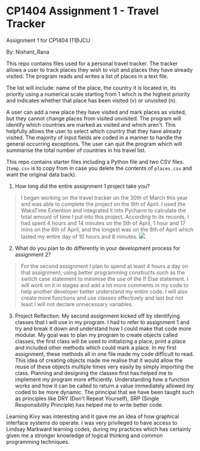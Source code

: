 # CP1404 Assignment 1 - Travel Tracker
Assignment 1 for CP1404 IT@JCU

By: Nishant_Rana  

This repo contains files used for a personal travel tracker. The tracker allows a user to track places they wish to visit and places
they have already visited. The program reads and writes a list of places in a text file.

The list will include: name of the place, the country it is located in, its priority using a numerical scale starting from 1 which is 
the highest priority and indicates whether that place has been visited (v) or unvisited (n).

A user can add a new place they have visited and mark places as visited, but they cannot change places from visited unvisited. The program will identify which countries are marked as visited and which aren't. This helpfully allows the user to select which country that they have already visited. The majority of input fields are coded in a manner to handle the general occurring exceptions. The user can quit the program which will summarise the total number of countries in his travel list. 

This repo contains starter files including a Python file and two CSV files.  
(`temp.csv` is to copy from in case you delete the contents of `places.csv` and want the original data back).  

1. How long did the entire assignment 1 project take you?
> I began working on the travel tracker on the 30th of March this year and was able to complete the project 
> on the 9th of April. I used the WakaTime Extention and integrated it into Pycharm to calculate the total amount of time I put into this project. According to its records, I had spent 4 hours and 14 minutes on the 5th of April, 1 hour and 17 mins on the 6th of April, and the longest was on the 8th of April which lasted my entire day of 10 hours and 8 minutes. <a href="https://wakatime.com"><img src="https://wakatime.com/share/@d5b123ec-e5fe-4831-92cd-5a429cd99fcb/ad95bf6d-e065-4f64-919a-7d7dfc17f0c2.png" /></a>
2. What do you plan to do differently in your development process for assignment 2?
> For the second assignment I plan to spend at least 4 hours a day on that assignment, using better programming constructs such as the switch case statement to minimise the use of the If Else statement. I will work on it in stages and add a lot more comments in my code to help another developer better understand my entire code. I will also create more functions and use classes effectively and last but not least I will not declare unnecessary variables. 
3. Project Reflection: My second assignment kicked off by identifying classes that I will use in my program. I had to refer to assignment 1 and try and break it down and understand how I could make that code more modular. My goal was to plan my program to create objects called classes, the first class will be used to initializing a place, print a place and included other methods which could mark a place. In my first assignment, these methods all in one file made my code difficult to read. This idea of creating objects made me realise that it would allow the reuse of these objects multiple times very easily by simply importing the class. Planning and designing the classes first has helped me to implement my program more efficiently. Understanding how a function works and how it can be called to return a value immediately allowed my coded to be more dynamic. The principal that we have been taught such as principles like DRY (Don't Repeat Yourself), SRP (Single Responsibility Principle) has helped me to write better code. 

Learning Kivy was interesting and it gave me an idea of how graphical interface systems do operate. I was very privileged to have access to Lindsay Markward learning codes, during my practices which has certainly given me a stronger knowledge of logical thinking and common programming techniques. 




